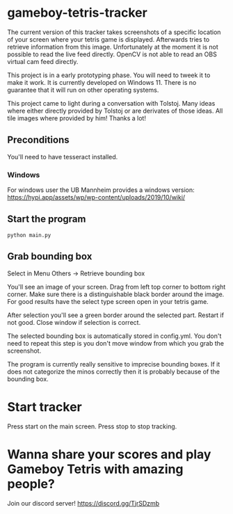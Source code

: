 # gameboy-tetris-tracker

The current version of this tracker takes screenshots of a specific location of your screen where your tetris game is displayed. Afterwards tries to retrieve information from this image. Unfortunately at the moment it is not possible to read the live feed directly. OpenCV is not able to read an OBS virtual cam feed directly.

This project is in a early prototyping phase. You will need to tweek it to make it work. It is currently developed on Windows 11. There is no guarantee that it will run on other operating systems.

This project came to light during a conversation with Tolstoj. Many ideas where either directly provided by Tolstoj or are derivates of those ideas. All tile images where provided by him! Thanks a lot!

## Preconditions

You'll need to have tesseract installed. 

### Windows
For windows user the UB Mannheim provides a windows version: https://hypi.app/assets/wp/wp-content/uploads/2019/10/wiki/

## Start the program 

    python main.py

## Grab bounding box

Select in Menu Others -> Retrieve bounding box

You'll see an image of your screen. Drag from left top corner to bottom right corner. Make sure there is a distinguishable black border around the image. For good results have the select type screen open in your tetris game.

After selection you'll see a green border around the selected part. Restart if not good. Close window if selection is correct.
  
The selected bounding box is automatically stored in config.yml. You don't need to repeat this step is you don't move window from which you grab the screenshot.

The program is currently really sensitive to imprecise bounding boxes. If it does not categorize the minos correctly then it is probably because of the bounding box.

# Start tracker
Press start on the main screen. Press stop to stop tracking.

# Wanna share your scores and play Gameboy Tetris with amazing people?
Join our discord server! https://discord.gg/TjrSDzmb